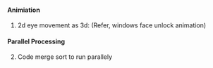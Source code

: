 #### Animiation
1. 2d eye movement as 3d: (Refer, windows face unlock animation)

#### Parallel Processing
2. Code merge sort to  run parallely